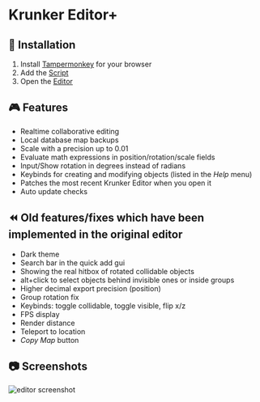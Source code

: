 # Krunker Editor+

## 💾 Installation
1. Install [Tampermonkey](http://www.tampermonkey.net) for your browser
2. Add the [Script](https://github.com/j4k0xb/Krunker-Editor-Plus/raw/master/userscript.user.js)
3. Open the [Editor](https://krunker.io/editor.html)

## 🎮 Features 
- Realtime collaborative editing
- Local database map backups
- Scale with a precision up to 0.01
- Evaluate math expressions in position/rotation/scale fields
- Input/Show rotation in degrees instead of radians
- Keybinds for creating and modifying objects (listed in the *Help* menu)
- Patches the most recent Krunker Editor when you open it
- Auto update checks

## ⏪ Old features/fixes which have been implemented in the original editor
- Dark theme
- Search bar in the quick add gui
- Showing the real hitbox of rotated collidable objects
- alt+click to select objects behind invisible ones or inside groups
- Higher decimal export precision (position)
- Group rotation fix
- Keybinds: toggle collidable, toggle visible, flip x/z
- FPS display
- Render distance
- Teleport to location
- *Copy Map* button

## 📷 Screenshots
![editor screenshot](https://i.imgur.com/okuceJH.png)
